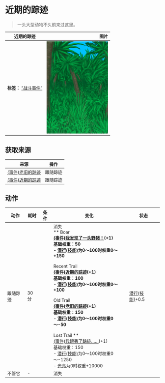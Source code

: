# 近期的踪迹  
> 一头大型动物不久前来过这里。  
  
  近期的踪迹  |   图片   
 ----  |  ----:   
 **标签：**	[“战斗事件”](tag_FightEvent.md)  |  <img decoding="async" src="Sprite/Jungle.png" href="a.md" style="max-width:300px;max-height:300px;">   
  
## 获取来源  
来源  |  操作  
----  |  ----  
[(事件)老旧的踪迹](Event_BoarTrailOld.md)  |  跟随踪迹  
[(事件)近期的踪迹](Event_BoarTrailRecent.md)  |  跟随踪迹  
## 动作  
动作  |  耗时  |  条件  |  变化  |  状态  
----  |  ----  |  ----  |  ----  |  ----  
跟随踪迹<br>  |  30分  |    |  消失<br>** Boar **<br>  [(事件)我发现了一头野猪！](Event_BoarFight.md)(+1)<br>基础权重：50<br>- [潜行(技能)](Skill_Stealth.md)为0～100时权重0～+150<br><br>** Recent Trail **<br>  [(事件)近期的踪迹](Event_BoarTrailRecent.md)(+1)<br>基础权重：100<br>- [潜行(技能)](Skill_Stealth.md)为0～100时权重0～+100<br><br>** Old Trail **<br>  [(事件)老旧的踪迹](Event_BoarTrailOld.md)(+1)<br>基础权重：150<br>- [潜行(技能)](Skill_Stealth.md)为0～100时权重0～-50<br><br>** Lost Trail **<br>  [(事件)我跟丢了踪迹……](Event_BoarTrailLost.md)(+1)<br>基础权重：150<br>- [潜行(技能)](Skill_Stealth.md)为0～100时权重0～-1250<br>- [光亮](Light.md)为0时权重+10000<br>  |  [潜行(技能)](Skill_Stealth.md)+0.5  
不管它<br>  |  -  |    |  消失  |    
